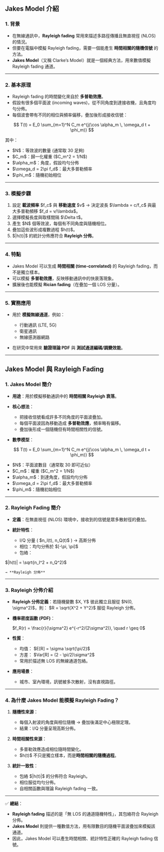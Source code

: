 ## Jakes Model 介紹

### 1. 背景

* 在無線通訊中，**Rayleigh fading** 常用來描述多路徑傳播且無直視徑 (NLOS) 的情況。
* 但要在電腦中模擬 Rayleigh fading，需要一個能產生 **時間相關的隨機信號** 的方法。
* **Jakes Model**（又稱 Clarke’s Model）就是一個經典方法，用來數值模擬 Rayleigh fading 通道。

---

### 2. 基本原理

* Rayleigh fading 的時間變化來自於 **多普勒效應**。
* 假設有很多個平面波 (incoming waves)，從不同角度到達接收機，且角度均勻分佈。
* 每個波會帶有不同的相位與頻率偏移，疊加後形成接收信號：

$$
T(t) = E_0 \sum_{m=1}^N C_m e^{j(\cos \alpha_m \, \omega_d t + \phi_m)}
$$

其中：

* \$N\$：等效波的數量 (通常取 30 足夠)
* \$C\_m\$：歸一化權重 (\$C\_m^2 = 1/N\$)
* \$\alpha\_m\$：角度，假設均勻分佈
* \$\omega\_d = 2\pi f\_d\$：最大多普勒頻率
* \$\phi\_m\$：隨機初始相位

---

### 3. 模擬步驟

1. 設定 **載波頻率** \$f\_c\$ 與 **移動速度** \$v\$ → 決定波長 \$\lambda = c/f\_c\$ 與最大多普勒頻移 \$f\_d = v/\lambda\$。
2. 選擇模擬長度與取樣間隔 \$\Delta t\$。
3. 產生 \$N\$ 個等效波，每個有不同角度與隨機相位。
4. 疊加這些波形成複數過程 \$h(t)\$。
5. \$|h(t)|\$ 的統計分佈應符合 **Rayleigh 分佈**。

---

### 4. 特點

* Jakes Model 可以生成 **時間相關 (time-correlated)** 的 Rayleigh fading，而不是獨立樣本。
* 可以模擬 **多普勒效應**，反映移動通訊中的快衰落現象。
* 擴展後也能模擬 **Rician fading**（在疊加一個 LOS 分量）。

---

### 5. 實務應用

* 用於 **模擬無線通道**，例如：

  * 行動通訊 (LTE, 5G)
  * 衛星通訊
  * 無線感測器網路
* 在研究中常用來 **驗證理論 PDF** 與 **測試通道編碼/調變效能**。

---

## Jakes Model 與 Rayleigh Fading

### 1. Jakes Model 簡介

* **用途**：用於模擬移動通訊中的 **時間相關 Rayleigh 衰落**。

* **核心想法**：

  * 把接收信號看成許多不同角度的平面波疊加。
  * 每個平面波因為移動造成 **多普勒效應**，頻率略有偏移。
  * 疊加後形成一個隨機但有時間相關性的信號。

* **數學模型**：

$$
T(t) = E_0 \sum_{m=1}^N C_m e^{j(\cos \alpha_m \, \omega_d t + \phi_m)}
$$

  * \$N\$：平面波數目（通常取 30 即可近似）
  * \$C\_m\$：權重 (\$C\_m^2 = 1/N\$)
  * \$\alpha\_m\$：到達角度，假設均勻分佈
  * \$\omega\_d = 2\pi f\_d\$：最大多普勒頻率
  * \$\phi\_m\$：隨機初始相位

---

### 2. Rayleigh Fading 簡介

* **定義**：在無直視徑 (NLOS) 環境中，接收到的信號是眾多散射徑的疊加。
* **統計特性**：

  * I/Q 分量 ( \$n\_I(t), n\_Q(t)\$ ) → 高斯分佈
  * 相位：均勻分佈於  $\[-\pi, \pi]\$
  * 包絡：
    
$|h(t)| = \sqrt{n_I^2 + n_Q^2}$

    → **Rayleigh 分佈**

---

### 3. Rayleigh 分佈介紹

* **Rayleigh 分佈定義**：若隨機變數 \$X, Y\$ 彼此獨立且服從 \$N(0, \sigma^2)\$，則：
  $R = \sqrt{X^2 + Y^2}$
  服從 Rayleigh 分佈。

* **機率密度函數 (PDF)**：
  
  $f_R(r) = \frac{r}{\sigma^2} e^{-r^2/(2\sigma^2)}, \quad r \geq 0$

* **性質**：

  * 均值： \$E\[R] = \sigma \sqrt{\pi/2}\$
  * 方差： \$Var\[R] = (2 - \pi/2)\sigma^2\$
  * 常用於描述無 LOS 的無線通道包絡。

* **應用場景**：

  * 城市、室內環境，訊號被多次散射，沒有直視路徑。

---

### 4. 為什麼 Jakes Model 能模擬 Rayleigh Fading？

1. **隨機性來源**：

   * 每個入射波的角度與相位隨機 → 疊加後滿足中心極限定理。
   * 結果：I/Q 分量呈現高斯分佈。

2. **時間相關性來源**：

   * 多普勒效應造成相位隨時間變化。
   * \$h(t)\$ 不只是獨立樣本，而是**時間相關的隨機過程**。

3. **統計一致性**：

   * 包絡 \$|h(t)|\$ 的分佈符合 Rayleigh。
   * 相位服從均勻分佈。
   * 自相關函數與理論 Rayleigh fading 一致。

---

✅ **總結**：

* **Rayleigh fading** 描述的是「無 LOS 的通道隨機特性」，其包絡符合 Rayleigh 分佈。
* **Jakes Model** 則提供一種數值方法，用有限數目的隨機平面波疊加來模擬該通道。
* 因此，Jakes Model 可以產生時間相關、統計特性正確的 Rayleigh fading 信號。


